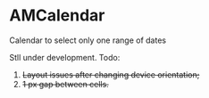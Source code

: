 # AMCalendar
Calendar to select only one range of dates

Stll under development.
Todo:
1. ~~Layout issues after changing device orientation;~~
2. ~~1 px gap between cells.~~
